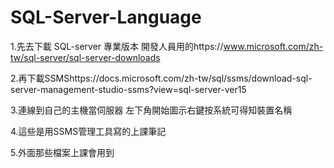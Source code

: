 # SQL-Server-Language
1.先去下載 SQL-server 專業版本 開發人員用的https://www.microsoft.com/zh-tw/sql-server/sql-server-downloads


2.再下載SSMShttps://docs.microsoft.com/zh-tw/sql/ssms/download-sql-server-management-studio-ssms?view=sql-server-ver15


3.連線到自己的主機當伺服器 左下角開始圖示右鍵按系統可得知裝置名稱


4.這些是用SSMS管理工具寫的上課筆記


5.外面那些檔案上課會用到
